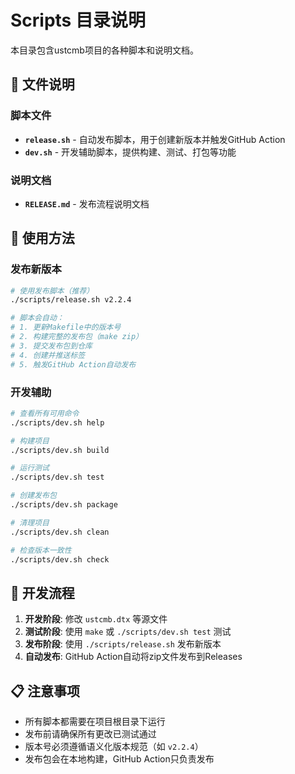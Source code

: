 # Scripts 目录说明

本目录包含ustcmb项目的各种脚本和说明文档。

## 📁 文件说明

### 脚本文件
- **`release.sh`** - 自动发布脚本，用于创建新版本并触发GitHub Action
- **`dev.sh`** - 开发辅助脚本，提供构建、测试、打包等功能

### 说明文档
- **`RELEASE.md`** - 发布流程说明文档

## 🚀 使用方法

### 发布新版本
```bash
# 使用发布脚本（推荐）
./scripts/release.sh v2.2.4

# 脚本会自动：
# 1. 更新Makefile中的版本号
# 2. 构建完整的发布包（make zip）
# 3. 提交发布包到仓库
# 4. 创建并推送标签
# 5. 触发GitHub Action自动发布
```

### 开发辅助
```bash
# 查看所有可用命令
./scripts/dev.sh help

# 构建项目
./scripts/dev.sh build

# 运行测试
./scripts/dev.sh test

# 创建发布包
./scripts/dev.sh package

# 清理项目
./scripts/dev.sh clean

# 检查版本一致性
./scripts/dev.sh check
```

## 🔧 开发流程

1. **开发阶段**: 修改 `ustcmb.dtx` 等源文件
2. **测试阶段**: 使用 `make` 或 `./scripts/dev.sh test` 测试
3. **发布阶段**: 使用 `./scripts/release.sh` 发布新版本
4. **自动发布**: GitHub Action自动将zip文件发布到Releases

## 📋 注意事项

- 所有脚本都需要在项目根目录下运行
- 发布前请确保所有更改已测试通过
- 版本号必须遵循语义化版本规范（如 `v2.2.4`）
- 发布包会在本地构建，GitHub Action只负责发布
